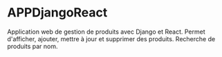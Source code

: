 # APPDjangoReact
Application web de gestion de produits avec Django et React. Permet d'afficher, ajouter, mettre à jour et supprimer des produits. Recherche de produits par nom.
